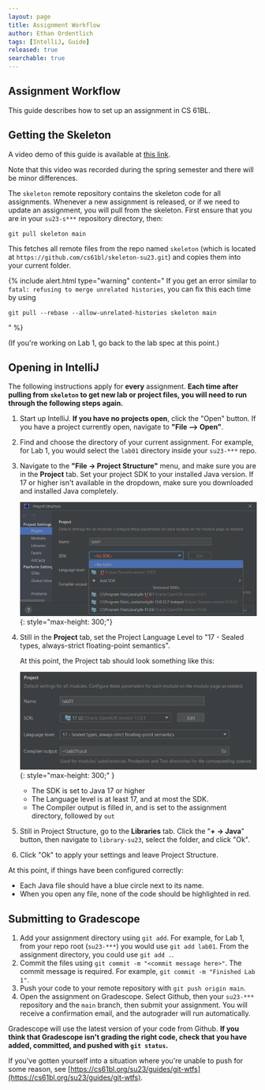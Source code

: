 ```yaml
---
layout: page
title: Assignment Workflow
author: Ethan Ordentlich
tags: [IntelliJ, Guide]
released: true
searchable: true
---
```


## Assignment Workflow

This guide describes how to set up an assignment in CS 61BL.

## Getting the Skeleton

A video demo of this guide is available at [this link](https://www.youtube.com/watch?v=tABtNcN5y0A).

Note that this video was recorded during the spring semester and there will be minor differences.

The `skeleton` remote repository contains the skeleton code for all assignments.
Whenever a new assignment is released, or if we need to update an assignment,
you will pull from the skeleton. First ensure that you are in your `su23-s***`
repository directory, then:

```shell
git pull skeleton main
```

This fetches all remote files from the repo named `skeleton` (which
is located at `https://github.com/cs61bl/skeleton-su23.git`) and copies
them into your current folder.

{% include alert.html type="warning" content="
If you get an error similar to `fatal: refusing to merge unrelated histories`,
you can fix this each time by using

```shell
git pull --rebase --allow-unrelated-histories skeleton main
```

" %}

(If you're working on Lab 1, go back to the lab spec at this point.)

## Opening in IntelliJ

The following instructions apply for **every** assignment. **Each time after
pulling from `skeleton` to get new lab or project files, you will need to run
through the following steps again.**

1.  Start up IntelliJ. **If you have no projects open**, click the "Open"
    button. If you have a project currently open, navigate to
    **"File --> Open"**.

1.  Find and choose the directory of your current assignment. For example, for
    Lab 1, you would select the `lab01` directory inside your `su23-***` repo.

1.  Navigate to the **"File -> Project Structure"** menu, and make sure you are
    in the **Project** tab. Set your project SDK to your installed Java version.
    If 17 or higher isn't available in the dropdown, make sure you downloaded
    and installed Java completely.

    ![select-jdk](img/select-jdk.png){: style="max-height: 300;"}

1.  Still in the **Project** tab, set the Project Language Level to
    "17 - Sealed types, always-strict floating-point semantics".

    At this point, the Project tab should look something like this:

    ![project](img/project_structure_settings.png){: style="max-height: 300;" }

    -   The SDK is set to Java 17 or higher
    -   The Language level is at least 17, and at most the SDK.
    -   The Compiler output is filled in, and is set to the assignment
        directory, followed by `out`

1.  Still in Project Structure, go to the **Libraries** tab. Click the
    "**+ -> Java**" button, then navigate to `library-su23`, select the
    folder, and click "Ok".

1.  Click "Ok" to apply your settings and leave Project Structure.

At this point, if things have been configured correctly:

-   Each Java file should have a blue circle next to its name.
-   When you open any file, none of the code should be highlighted in
    red.

## Submitting to Gradescope

1.  Add your assignment directory using `git add`. For example, for Lab 1,
    from your repo root (`su23-***`) you would use `git add lab01`. From the
    assignment directory, you could use `git add .`.
1.  Commit the files using `git commit -m "<commit message here>"`. The commit
    message is required. For example, `git commit -m "Finished Lab 1"`.
1.  Push your code to your remote repository with `git push origin main`.
1.  Open the assignment on Gradescope. Select Github, then your `su23-***`
    repository and the `main` branch, then submit your assignment. You will
    receive a confirmation email, and the autograder will run automatically.

Gradescope will use the latest version of your code from Github. **If you think
that Gradescope isn't grading the right code, check that you have added,
committed, and pushed  with `git status`.**

If you've gotten yourself into a situation where you're unable to push for some reason,
see [https://cs61bl.org/su23/guides/git-wtfs](https://cs61bl.org/su23/guides/git-wtfs).

